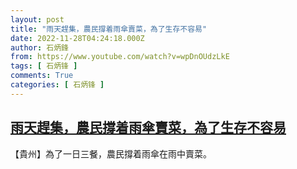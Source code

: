 ```yaml
---
layout: post
title: "雨天趕集，農民撐着雨傘賣菜，為了生存不容易"
date: 2022-11-28T04:24:18.000Z
author: 石炳鋒
from: https://www.youtube.com/watch?v=wpDnOUdzLkE
tags: [ 石炳锋 ]
comments: True
categories: [ 石炳锋 ]
---
```

<!--1669609458000-->
[雨天趕集，農民撐着雨傘賣菜，為了生存不容易](https://www.youtube.com/watch?v=wpDnOUdzLkE)
------

<div>
【貴州】為了一日三餐，農民撐着雨傘在雨中賣菜。
</div>
